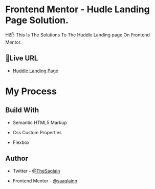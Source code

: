 # Frontend Mentor - Hudle Landing Page Solution.

Hi!✋ This Is The Solutions To The Huddle Landing page On Frontend Mentor.

##  🚀Live URL

 - [ Huddle Landing Page ](https://saaqlainn.github.io/FrontEnd-Tasks/Order%20summary%20Card)


# My Process

## Build With

- Semantic HTML5 Markup

- Css Custom Properties

- Flexbox


## Author

- Twitter - [@TheSaqlain](https://twitter.com/TheSaqlain)

- Frontend Mentor - [@saaqlainn](https://www.frontendmentor.io/home)
